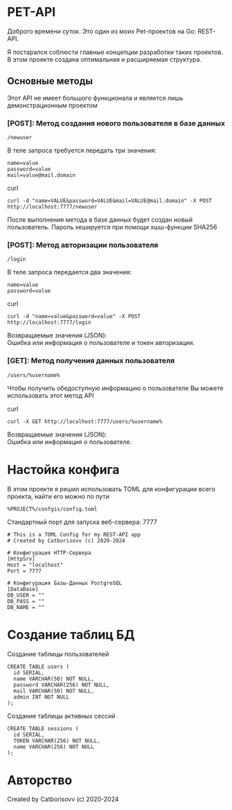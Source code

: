 # PET-API
Доброго времени суток. Это один из моих Pet-проектов на Go: REST-API.  

Я постарался соблюсти главные концепции разработки таких проектов. В этом проекте создана оптимальная и расширяемая структура.  

## Основные методы

Этот API не имеет большого функционала и является лишь демонстрационным проектом


### [POST]: Метод создания нового пользователя в базе данных  
```
/newuser
```  
В теле запроса требуется передать три значения:  
```
name=value
password=value
mail=value@mail.domain
```
curl
```
curl -d "name=VALUE&password=VALUE&mail=VALUE@mail.domain" -X POST http://localhost:7777/newuser
```
После выполнения метода в базе данных будет создан новый пользователь. Пароль хешируется при помощи хшш-функции SHA256

### [POST]: Метод авторизации пользователя
```
/login
```
В теле запроса передается два значения:
```
name=value
password=value
```
curl
```
curl -d "name=value&password=value" -X POST http://localhost:7777/login
```
Возвращаемые значения (JSON):  
Ошибка или информация о пользователе и токен авторизации.
### [GET]: Метод получения данных пользователя
```
/users/%username%
```

Чтобы получить обедоступную информацию о пользователе Вы можете использовать этот метод API

curl
```
curl -X GET http://localhost:7777/users/%username%                                                                
```
Возвращаемые значения (JSON):  
Ошибка или информация о пользователе.

# Настойка конфига
В этом проекте я решил использовать TOML для конфигурации всего проекта, найти его можно по пути

```
%PROJECT%/confgis/config.toml
```
Стандартный порт для запуска веб-сервера: 7777
```
# This is a TOML Config for my REST-API app
# Created by Catborisovv (c) 2020-2024

# Конфигурация HTTP-Сервера
[HttpSrv]
Host = "localhost"
Port = 7777

# Конфигурация Базы-Данных PostgreSQL
[DataBase]
DB_USER = ""
DB_PASS = ""
DB_NAME = ""
```

# Создание таблиц БД
Создание таблицы пользователей
```
CREATE TABLE users (
  id SERIAL,
  name VARCHAR(50) NOT NULL,
  password VARCHAR(256) NOT NULL,
  mail VARCHAR(50) NOT NULL,
  admin INT NOT NULL
);
```
Создание таблицы активных сессий
```
CREATE TABLE sessions (
  id SERIAL,
  TOKEN VARCHAR(256) NOT NULL,
  name VARCHAR(256) NOT NULL
);
```

# Авторство
Created by Catborisovv (c) 2020-2024
